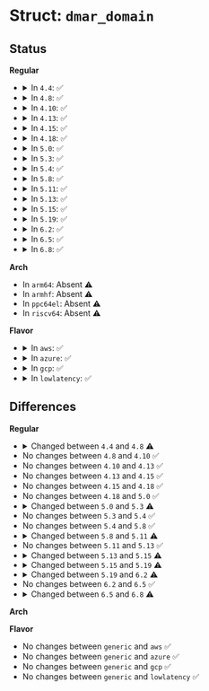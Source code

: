 # Struct: <code>dmar_domain</code>

## Status
<b>Regular</b>
<ul>
<li>
<details>
<summary>In <code>4.4</code>: ✅</summary>

```c
struct dmar_domain {
    int nid;
    unsigned int iommu_refcnt[128];
    u16 iommu_did[128];
    struct list_head devices;
    struct iova_domain iovad;
    struct dma_pte *pgd;
    int gaw;
    int agaw;
    int flags;
    int iommu_coherency;
    int iommu_snooping;
    int iommu_count;
    int iommu_superpage;
    u64 max_addr;
    struct iommu_domain domain;
};
```
</details>
</li>
<li>
<details>
<summary>In <code>4.8</code>: ✅</summary>

```c
struct dmar_domain {
    int nid;
    unsigned int iommu_refcnt[128];
    u16 iommu_did[128];
    bool has_iotlb_device;
    struct list_head devices;
    struct iova_domain iovad;
    struct dma_pte *pgd;
    int gaw;
    int agaw;
    int flags;
    int iommu_coherency;
    int iommu_snooping;
    int iommu_count;
    int iommu_superpage;
    u64 max_addr;
    struct iommu_domain domain;
};
```
</details>
</li>
<li>
<details>
<summary>In <code>4.10</code>: ✅</summary>

```c
struct dmar_domain {
    int nid;
    unsigned int iommu_refcnt[128];
    u16 iommu_did[128];
    bool has_iotlb_device;
    struct list_head devices;
    struct iova_domain iovad;
    struct dma_pte *pgd;
    int gaw;
    int agaw;
    int flags;
    int iommu_coherency;
    int iommu_snooping;
    int iommu_count;
    int iommu_superpage;
    u64 max_addr;
    struct iommu_domain domain;
};
```
</details>
</li>
<li>
<details>
<summary>In <code>4.13</code>: ✅</summary>

```c
struct dmar_domain {
    int nid;
    unsigned int iommu_refcnt[128];
    u16 iommu_did[128];
    bool has_iotlb_device;
    struct list_head devices;
    struct iova_domain iovad;
    struct dma_pte *pgd;
    int gaw;
    int agaw;
    int flags;
    int iommu_coherency;
    int iommu_snooping;
    int iommu_count;
    int iommu_superpage;
    u64 max_addr;
    struct iommu_domain domain;
};
```
</details>
</li>
<li>
<details>
<summary>In <code>4.15</code>: ✅</summary>

```c
struct dmar_domain {
    int nid;
    unsigned int iommu_refcnt[128];
    u16 iommu_did[128];
    bool has_iotlb_device;
    struct list_head devices;
    struct iova_domain iovad;
    struct dma_pte *pgd;
    int gaw;
    int agaw;
    int flags;
    int iommu_coherency;
    int iommu_snooping;
    int iommu_count;
    int iommu_superpage;
    u64 max_addr;
    struct iommu_domain domain;
};
```
</details>
</li>
<li>
<details>
<summary>In <code>4.18</code>: ✅</summary>

```c
struct dmar_domain {
    int nid;
    unsigned int iommu_refcnt[128];
    u16 iommu_did[128];
    bool has_iotlb_device;
    struct list_head devices;
    struct iova_domain iovad;
    struct dma_pte *pgd;
    int gaw;
    int agaw;
    int flags;
    int iommu_coherency;
    int iommu_snooping;
    int iommu_count;
    int iommu_superpage;
    u64 max_addr;
    struct iommu_domain domain;
};
```
</details>
</li>
<li>
<details>
<summary>In <code>5.0</code>: ✅</summary>

```c
struct dmar_domain {
    int nid;
    unsigned int iommu_refcnt[128];
    u16 iommu_did[128];
    bool has_iotlb_device;
    struct list_head devices;
    struct iova_domain iovad;
    struct dma_pte *pgd;
    int gaw;
    int agaw;
    int flags;
    int iommu_coherency;
    int iommu_snooping;
    int iommu_count;
    int iommu_superpage;
    u64 max_addr;
    struct iommu_domain domain;
};
```
</details>
</li>
<li>
<details>
<summary>In <code>5.3</code>: ✅</summary>

```c
struct dmar_domain {
    int nid;
    unsigned int iommu_refcnt[128];
    u16 iommu_did[128];
    unsigned int auxd_refcnt;
    bool has_iotlb_device;
    struct list_head devices;
    struct list_head auxd;
    struct iova_domain iovad;
    struct dma_pte *pgd;
    int gaw;
    int agaw;
    int flags;
    int iommu_coherency;
    int iommu_snooping;
    int iommu_count;
    int iommu_superpage;
    u64 max_addr;
    int default_pasid;
    struct iommu_domain domain;
};
```
</details>
</li>
<li>
<details>
<summary>In <code>5.4</code>: ✅</summary>

```c
struct dmar_domain {
    int nid;
    unsigned int iommu_refcnt[128];
    u16 iommu_did[128];
    unsigned int auxd_refcnt;
    bool has_iotlb_device;
    struct list_head devices;
    struct list_head auxd;
    struct iova_domain iovad;
    struct dma_pte *pgd;
    int gaw;
    int agaw;
    int flags;
    int iommu_coherency;
    int iommu_snooping;
    int iommu_count;
    int iommu_superpage;
    u64 max_addr;
    int default_pasid;
    struct iommu_domain domain;
};
```
</details>
</li>
<li>
<details>
<summary>In <code>5.8</code>: ✅</summary>

```c
struct dmar_domain {
    int nid;
    unsigned int iommu_refcnt[128];
    u16 iommu_did[128];
    unsigned int auxd_refcnt;
    bool has_iotlb_device;
    struct list_head devices;
    struct list_head auxd;
    struct iova_domain iovad;
    struct dma_pte *pgd;
    int gaw;
    int agaw;
    int flags;
    int iommu_coherency;
    int iommu_snooping;
    int iommu_count;
    int iommu_superpage;
    u64 max_addr;
    int default_pasid;
    struct iommu_domain domain;
};
```
</details>
</li>
<li>
<details>
<summary>In <code>5.11</code>: ✅</summary>

```c
struct dmar_domain {
    int nid;
    unsigned int iommu_refcnt[128];
    u16 iommu_did[128];
    bool has_iotlb_device;
    struct list_head devices;
    struct list_head subdevices;
    struct iova_domain iovad;
    struct dma_pte *pgd;
    int gaw;
    int agaw;
    int flags;
    int iommu_coherency;
    int iommu_snooping;
    int iommu_count;
    int iommu_superpage;
    u64 max_addr;
    u32 default_pasid;
    struct iommu_domain domain;
};
```
</details>
</li>
<li>
<details>
<summary>In <code>5.13</code>: ✅</summary>

```c
struct dmar_domain {
    int nid;
    unsigned int iommu_refcnt[128];
    u16 iommu_did[128];
    bool has_iotlb_device;
    struct list_head devices;
    struct list_head subdevices;
    struct iova_domain iovad;
    struct dma_pte *pgd;
    int gaw;
    int agaw;
    int flags;
    int iommu_coherency;
    int iommu_snooping;
    int iommu_count;
    int iommu_superpage;
    u64 max_addr;
    u32 default_pasid;
    struct iommu_domain domain;
};
```
</details>
</li>
<li>
<details>
<summary>In <code>5.15</code>: ✅</summary>

```c
struct dmar_domain {
    int nid;
    unsigned int iommu_refcnt[128];
    u16 iommu_did[128];
    u8 has_iotlb_device;
    u8 iommu_coherency;
    u8 iommu_snooping;
    struct list_head devices;
    struct list_head subdevices;
    struct iova_domain iovad;
    struct dma_pte *pgd;
    int gaw;
    int agaw;
    int flags;
    int iommu_superpage;
    u64 max_addr;
    u32 default_pasid;
    struct iommu_domain domain;
};
```
</details>
</li>
<li>
<details>
<summary>In <code>5.19</code>: ✅</summary>

```c
struct dmar_domain {
    int nid;
    unsigned int iommu_refcnt[128];
    u16 iommu_did[128];
    u8 has_iotlb_device;
    u8 iommu_coherency;
    u8 force_snooping;
    u8 set_pte_snp;
    struct list_head devices;
    struct iova_domain iovad;
    struct dma_pte *pgd;
    int gaw;
    int agaw;
    int flags;
    int iommu_superpage;
    u64 max_addr;
    struct iommu_domain domain;
};
```
</details>
</li>
<li>
<details>
<summary>In <code>6.2</code>: ✅</summary>

```c
struct dmar_domain {
    int nid;
    struct xarray iommu_array;
    u8 has_iotlb_device;
    u8 iommu_coherency;
    u8 force_snooping;
    u8 set_pte_snp;
    u8 use_first_level;
    spinlock_t lock;
    struct list_head devices;
    struct dma_pte *pgd;
    int gaw;
    int agaw;
    int iommu_superpage;
    u64 max_addr;
    struct iommu_domain domain;
};
```
</details>
</li>
<li>
<details>
<summary>In <code>6.5</code>: ✅</summary>

```c
struct dmar_domain {
    int nid;
    struct xarray iommu_array;
    u8 has_iotlb_device;
    u8 iommu_coherency;
    u8 force_snooping;
    u8 set_pte_snp;
    u8 use_first_level;
    spinlock_t lock;
    struct list_head devices;
    struct dma_pte *pgd;
    int gaw;
    int agaw;
    int iommu_superpage;
    u64 max_addr;
    struct iommu_domain domain;
};
```
</details>
</li>
<li>
<details>
<summary>In <code>6.8</code>: ✅</summary>

```c
struct dmar_domain {
    int nid;
    struct xarray iommu_array;
    u8 has_iotlb_device;
    u8 iommu_coherency;
    u8 force_snooping;
    u8 set_pte_snp;
    u8 use_first_level;
    u8 dirty_tracking;
    u8 nested_parent;
    u8 has_mappings;
    spinlock_t lock;
    struct list_head devices;
    struct list_head dev_pasids;
    int iommu_superpage;
    struct dma_pte *pgd;
    int gaw;
    int agaw;
    u64 max_addr;
    spinlock_t s1_lock;
    struct list_head s1_domains;
    struct dmar_domain *s2_domain;
    long unsigned int s1_pgtbl;
    struct iommu_hwpt_vtd_s1 s1_cfg;
    struct list_head s2_link;
    struct iommu_domain domain;
};
```
</details>
</li>
</ul>
<b>Arch</b>
<ul>
<li>
In <code>arm64</code>: Absent ⚠️
</li>
<li>
In <code>armhf</code>: Absent ⚠️
</li>
<li>
In <code>ppc64el</code>: Absent ⚠️
</li>
<li>
In <code>riscv64</code>: Absent ⚠️
</li>
</ul>
<b>Flavor</b>
<ul>
<li>
<details>
<summary>In <code>aws</code>: ✅</summary>

```c
struct dmar_domain {
    int nid;
    unsigned int iommu_refcnt[128];
    u16 iommu_did[128];
    unsigned int auxd_refcnt;
    bool has_iotlb_device;
    struct list_head devices;
    struct list_head auxd;
    struct iova_domain iovad;
    struct dma_pte *pgd;
    int gaw;
    int agaw;
    int flags;
    int iommu_coherency;
    int iommu_snooping;
    int iommu_count;
    int iommu_superpage;
    u64 max_addr;
    int default_pasid;
    struct iommu_domain domain;
};
```
</details>
</li>
<li>
<details>
<summary>In <code>azure</code>: ✅</summary>

```c
struct dmar_domain {
    int nid;
    unsigned int iommu_refcnt[128];
    u16 iommu_did[128];
    unsigned int auxd_refcnt;
    bool has_iotlb_device;
    struct list_head devices;
    struct list_head auxd;
    struct iova_domain iovad;
    struct dma_pte *pgd;
    int gaw;
    int agaw;
    int flags;
    int iommu_coherency;
    int iommu_snooping;
    int iommu_count;
    int iommu_superpage;
    u64 max_addr;
    int default_pasid;
    struct iommu_domain domain;
};
```
</details>
</li>
<li>
<details>
<summary>In <code>gcp</code>: ✅</summary>

```c
struct dmar_domain {
    int nid;
    unsigned int iommu_refcnt[128];
    u16 iommu_did[128];
    unsigned int auxd_refcnt;
    bool has_iotlb_device;
    struct list_head devices;
    struct list_head auxd;
    struct iova_domain iovad;
    struct dma_pte *pgd;
    int gaw;
    int agaw;
    int flags;
    int iommu_coherency;
    int iommu_snooping;
    int iommu_count;
    int iommu_superpage;
    u64 max_addr;
    int default_pasid;
    struct iommu_domain domain;
};
```
</details>
</li>
<li>
<details>
<summary>In <code>lowlatency</code>: ✅</summary>

```c
struct dmar_domain {
    int nid;
    unsigned int iommu_refcnt[128];
    u16 iommu_did[128];
    unsigned int auxd_refcnt;
    bool has_iotlb_device;
    struct list_head devices;
    struct list_head auxd;
    struct iova_domain iovad;
    struct dma_pte *pgd;
    int gaw;
    int agaw;
    int flags;
    int iommu_coherency;
    int iommu_snooping;
    int iommu_count;
    int iommu_superpage;
    u64 max_addr;
    int default_pasid;
    struct iommu_domain domain;
};
```
</details>
</li>
</ul>

## Differences
<b>Regular</b>
<ul>
<li>
<details>
<summary>Changed between <code>4.4</code> and <code>4.8</code> ⚠️</summary>
<ul>
<li>
<b>Field added. </b>
<code>bool has_iotlb_device</code>
</li>
</ul>
</details>
</li>
<li>
No changes between <code>4.8</code> and <code>4.10</code> ✅
</li>
<li>
No changes between <code>4.10</code> and <code>4.13</code> ✅
</li>
<li>
No changes between <code>4.13</code> and <code>4.15</code> ✅
</li>
<li>
No changes between <code>4.15</code> and <code>4.18</code> ✅
</li>
<li>
No changes between <code>4.18</code> and <code>5.0</code> ✅
</li>
<li>
<details>
<summary>Changed between <code>5.0</code> and <code>5.3</code> ⚠️</summary>
<ul>
<li>
<b>Field added. </b>
<code>unsigned int auxd_refcnt</code>
</li>
<li>
<b>Field added. </b>
<code>struct list_head auxd</code>
</li>
<li>
<b>Field added. </b>
<code>int default_pasid</code>
</li>
</ul>
</details>
</li>
<li>
No changes between <code>5.3</code> and <code>5.4</code> ✅
</li>
<li>
No changes between <code>5.4</code> and <code>5.8</code> ✅
</li>
<li>
<details>
<summary>Changed between <code>5.8</code> and <code>5.11</code> ⚠️</summary>
<ul>
<li>
<b>Field added. </b>
<code>struct list_head subdevices</code>
</li>
<li>
<b>Field removed. </b>
<code>unsigned int auxd_refcnt</code>
</li>
<li>
<b>Field removed. </b>
<code>struct list_head auxd</code>
</li>
<li>
<b>Field type changed. </b>
<code>int default_pasid</code> ➡️ <code>u32 default_pasid</code>
</li>
</ul>
</details>
</li>
<li>
No changes between <code>5.11</code> and <code>5.13</code> ✅
</li>
<li>
<details>
<summary>Changed between <code>5.13</code> and <code>5.15</code> ⚠️</summary>
<ul>
<li>
<b>Field removed. </b>
<code>int iommu_count</code>
</li>
<li>
<b>Field type changed. </b>
<code>bool has_iotlb_device</code> ➡️ <code>u8 has_iotlb_device</code>
</li>
<li>
<b>Field type changed. </b>
<code>int iommu_coherency</code> ➡️ <code>u8 iommu_coherency</code>
</li>
<li>
<b>Field type changed. </b>
<code>int iommu_snooping</code> ➡️ <code>u8 iommu_snooping</code>
</li>
</ul>
</details>
</li>
<li>
<details>
<summary>Changed between <code>5.15</code> and <code>5.19</code> ⚠️</summary>
<ul>
<li>
<b>Field added. </b>
<code>u8 force_snooping</code>
</li>
<li>
<b>Field added. </b>
<code>u8 set_pte_snp</code>
</li>
<li>
<b>Field removed. </b>
<code>u8 iommu_snooping</code>
</li>
<li>
<b>Field removed. </b>
<code>struct list_head subdevices</code>
</li>
<li>
<b>Field removed. </b>
<code>u32 default_pasid</code>
</li>
</ul>
</details>
</li>
<li>
<details>
<summary>Changed between <code>5.19</code> and <code>6.2</code> ⚠️</summary>
<ul>
<li>
<b>Field added. </b>
<code>struct xarray iommu_array</code>
</li>
<li>
<b>Field added. </b>
<code>u8 use_first_level</code>
</li>
<li>
<b>Field added. </b>
<code>spinlock_t lock</code>
</li>
<li>
<b>Field removed. </b>
<code>unsigned int iommu_refcnt[128]</code>
</li>
<li>
<b>Field removed. </b>
<code>u16 iommu_did[128]</code>
</li>
<li>
<b>Field removed. </b>
<code>struct iova_domain iovad</code>
</li>
<li>
<b>Field removed. </b>
<code>int flags</code>
</li>
</ul>
</details>
</li>
<li>
No changes between <code>6.2</code> and <code>6.5</code> ✅
</li>
<li>
<details>
<summary>Changed between <code>6.5</code> and <code>6.8</code> ⚠️</summary>
<ul>
<li>
<b>Field added. </b>
<code>u8 dirty_tracking</code>
</li>
<li>
<b>Field added. </b>
<code>u8 nested_parent</code>
</li>
<li>
<b>Field added. </b>
<code>u8 has_mappings</code>
</li>
<li>
<b>Field added. </b>
<code>struct list_head dev_pasids</code>
</li>
<li>
<b>Field added. </b>
<code>spinlock_t s1_lock</code>
</li>
<li>
<b>Field added. </b>
<code>struct list_head s1_domains</code>
</li>
<li>
<b>Field added. </b>
<code>struct dmar_domain *s2_domain</code>
</li>
<li>
<b>Field added. </b>
<code>long unsigned int s1_pgtbl</code>
</li>
<li>
<b>Field added. </b>
<code>struct iommu_hwpt_vtd_s1 s1_cfg</code>
</li>
<li>
<b>Field added. </b>
<code>struct list_head s2_link</code>
</li>
</ul>
</details>
</li>
</ul>
<b>Arch</b>
<ul>
</ul>
<b>Flavor</b>
<ul>
<li>
No changes between <code>generic</code> and <code>aws</code> ✅
</li>
<li>
No changes between <code>generic</code> and <code>azure</code> ✅
</li>
<li>
No changes between <code>generic</code> and <code>gcp</code> ✅
</li>
<li>
No changes between <code>generic</code> and <code>lowlatency</code> ✅
</li>
</ul>
